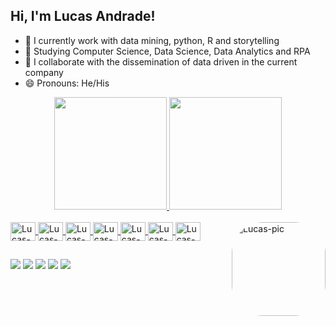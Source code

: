 ## Hi, I'm Lucas Andrade!

- 🔭 I currently work with data mining, python, R and storytelling
- 🌱 Studying Computer Science, Data Science, Data Analytics and RPA
- 👯 I collaborate with the dissemination of data driven in the current company
- 😄 Pronouns: He/His

<div align="center">
  <a href="https://github.com/lcgandrade">
  <img height="180em" src="https://github-readme-stats.vercel.app/api?username=lcgandrade&show_icons=true&theme=dracula&include_all_commits=true&count_private=true"/>
  <img height="180em" src="https://github-readme-stats.vercel.app/api/top-langs/?username=lcgandrade&layout=compact&langs_count=7&theme=dracula"/>
</div>
  
<div style="display: inline_block"><br>
  <img align="center" alt="Lucas-Js" height="30" width="40" src="https://cdn.jsdelivr.net/gh/devicons/devicon/icons/javascript/javascript-plain.svg">
  <img align="center" alt="Lucas-HTML" height="30" width="40" src="https://cdn.jsdelivr.net/gh/devicons/devicon/icons/html5/html5-original-wordmark.svg">
  <img align="center" alt="Lucas-CCS" height="30" width="40" src="https://cdn.jsdelivr.net/gh/devicons/devicon/icons/css3/css3-original-wordmark.svg">
  <img align="center" alt="Lucas-Numpy" height="30" width="40" src="https://cdn.jsdelivr.net/gh/devicons/devicon/icons/numpy/numpy-original-wordmark.svg">
  <img align="center" alt="Lucas-Pandas" height="30" width="40" src="https://cdn.jsdelivr.net/gh/devicons/devicon/icons/pandas/pandas-original-wordmark.svg">
  <img align="center" alt="Lucas-Python" height="30" width="40" src="https://cdn.jsdelivr.net/gh/devicons/devicon/icons/python/python-original-wordmark.svg">
  <img align="center" alt="Lucas-R" height="30" width="40" src="https://cdn.jsdelivr.net/gh/devicons/devicon/icons/r/r-original.svg">
  <img align="right" alt="Lucas-pic" height="150" style="border-radius:50px;" src="https://bn1301files.storage.live.com/y4m7hqYki3TTs_SiqU_SZ4vBkNHiYzKCQgvDB7qawrOq3dHaLv8xaLacjcjTjeTrJtH5WVkI3oMweE9DwoPDF4gq5lZ0LvsaPQRI82EXcX6kkyaF3g4iqYtN4jomzRhoOiMp8mTkkpc4coAePa0Gnq4kZlKWaio53gk7UFbItDk6gNBRghRGvLUm293ItNbKhcK?width=151&height=256&cropmode=none" >
</div>
  
  ##
  
<div> 
  <a href="https://www.instagram.com/lucas.andradeg/" target="_blank"><img src="https://img.shields.io/badge/-Instagram-%23E4405F?style=for-the-badge&logo=instagram&logoColor=white" target="_blank"></a>
 	<a href="https://twitter.com/LucasGameiroc" target="_blank"><img src="https://img.shields.io/badge/Twitch-9146FF?style=for-the-badge&logo=twitch&logoColor=white" target="_blank"></a>
  <a href = "mailto:lucas.gameiroc@gmail.com"><img src="https://img.shields.io/badge/-Gmail-%23333?style=for-the-badge&logo=gmail&logoColor=white" target="_blank"></a>
  <a href = "mailto:lucas.andradeg@outlook.com"><img src="https://img.shields.io/badge/Microsoft_Outlook-0078D4?style=for-the-badge&logo=microsoft-outlook&logoColor=white" target="_blank"></a>
  <a href="https://www.linkedin.com/in/lucas-cristiano-gameiro-de-andrade-6454b6122/" target="_blank"><img src="https://img.shields.io/badge/-LinkedIn-%230077B5?style=for-the-badge&logo=linkedin&logoColor=white" target="_blank"></a> 
 
</div>
